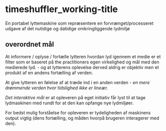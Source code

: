 # timeshuffler_working-title
En portabel lyttemaskine som repræsentere en forvrænget/processeret udgave af det nutidige og datidige omkringliggende lydmiljø
## overordnet mål

At informere / oplyse / fortælle lytteren hvordan lyd igennem et medie er et filter som er baseret på the practitioners egen virkelighed og mål med den medierede lyd. - og at lytterens oplevelse derved aldrig er objektiv men et produkt af en andens fortælling af verden.

At give lytteren en følelse af at træde ind i en anden verden <em>- en mere drømmende verden hvor tidslighed ikke er lineær.</em>

<em>Det interaktive mål</em> er at opleveren på eget initiativ får lyst til at tage lydmaskinen med rundt for at den kan opfange nye lydmiljøer.

For bedst mulig forståelse for opleveren er tydeligheden af maskinens output vigtig (dens fortælling, og måden hvorpå brugeren interagerer med den).
